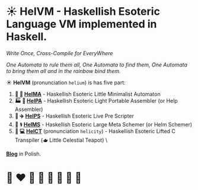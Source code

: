 # ☀️ **HelVM** - Haskellish Esoteric Language VM implemented in Haskell.

*Write Once, Cross-Compile for EveryWhere*

*One Automata to rule them all, One Automata to find them, One Automata to bring them all and in the rainbow bind them.*

☀️ **HelVM** (pronunciation `helium`) is has five part:

1. **🔧 🎨 [HelMA](http://helvm.github.io/helma)** - Haskellish Esoteric Little Minimalist Automaton
2. **🏭 🌾 [HelPA](http://helvm.github.io/helpa)** - Haskellish Esoteric Light Portable Assembler (or Help Assembler)
3. **🚀 ✈️ [HelPS](http://helvm.github.io/helps)** - Haskellish Esoteric Live Pre Scripter
4. **🔬 ⚕️ [HelMS](http://helvm.github.io/helms)** - Haskellish Esoteric Large Meta Schemer (or Helm Schemer)
5. **💼 💻 [HelCT](http://helvm.github.io/helct)** (pronunciation `helicity`) - Haskellish Esoteric Lifted C Transpiler (🫖 Little Celestial Teapot) \
<!-- 6. 🚒 🍳 🧑‍🚒 🧑‍🍳 **[HelL](http://helvm.github.io/hell)** - Heavenly Esoteric Long Logician Language -->
<!-- 7. 🎓 🏫 🧑‍🎓 🧑‍🏫 **HELOS** (pronunciation `helios`) - Heavenly Esoteric Little Operation System  -->

**[Blog](https://writeonly.github.io/projects/helvm)** in Polish.

<!-- https://en.wikipedia.org/wiki/README -->

# 🌈 ❤️ 💛 💚 💙 🤍 🖤 🦄
